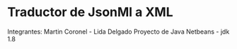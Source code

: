# Traductor de JsonMl a XML

Integrantes: 
Martin Coronel   -  Lida Delgado
Proyecto de Java 
Netbeans - jdk 1.8
